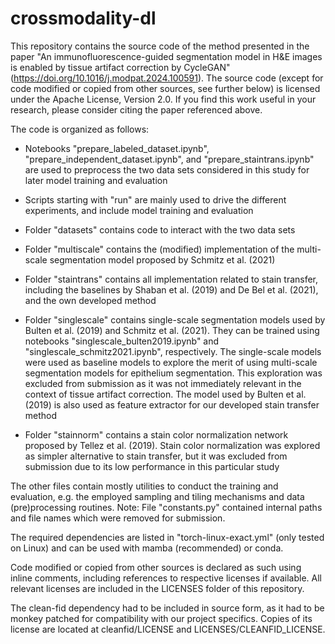 # crossmodality-dl

This repository contains the source code of the method presented in the paper "An immunofluorescence-guided segmentation
model in H&E images is enabled by tissue artifact correction by CycleGAN"
(https://doi.org/10.1016/j.modpat.2024.100591). The source code (except for code modified or copied from other sources,
see further below) is licensed under the Apache License, Version 2.0. If you find this work useful in your research,
please consider citing the paper referenced above.

The code is organized as follows:

- Notebooks "prepare\_labeled\_dataset.ipynb", "prepare\_independent\_dataset.ipynb", and "prepare\_staintrans.ipynb"
  are used to preprocess the two data sets considered in this study for later model training and evaluation
- Scripts starting with "run" are mainly used to drive the different experiments, and include model training and
  evaluation

- Folder "datasets" contains code to interact with the two data sets
- Folder "multiscale" contains the (modified) implementation of the multi-scale segmentation model proposed by Schmitz
  et al. (2021)
- Folder "staintrans" contains all implementation related to stain transfer, including the baselines by Shaban et al.
  (2019) and De Bel et al. (2021), and the own developed method

- Folder "singlescale" contains single-scale segmentation models used by Bulten et al. (2019) and Schmitz et al. (2021).
  They can be trained using notebooks "singlescale\_bulten2019.ipynb" and "singlescale\_schmitz2021.ipynb",
  respectively. The single-scale models were used as baseline models to explore the merit of using multi-scale
  segmentation models for epithelium segmentation. This exploration was excluded from submission as it was not
  immediately relevant in the context of tissue artifact correction. The model used by Bulten et al. (2019) is also used
  as feature extractor for our developed stain transfer method
- Folder "stainnorm" contains a stain color normalization network proposed by Tellez et al. (2019). Stain color
  normalization was explored as simpler alternative to stain transfer, but it was excluded from submission due to its
  low performance in this particular study

The other files contain mostly utilities to conduct the training and evaluation, e.g. the employed sampling and tiling
mechanisms and data (pre)processing routines. Note: File "constants.py" contained internal paths and file names which
were removed for submission.

The required dependencies are listed in "torch-linux-exact.yml" (only tested on Linux) and can be used with mamba
(recommended) or conda.

Code modified or copied from other sources is declared as such using inline comments, including references to respective
licenses if available. All relevant licenses are included in the LICENSES folder of this repository.

The clean-fid dependency had to be included in source form, as it had to be monkey patched for compatibility with our
project specifics. Copies of its license are located at cleanfid/LICENSE and LICENSES/CLEANFID_LICENSE.
